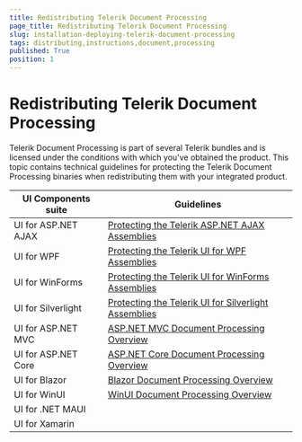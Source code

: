 ```yaml
---
title: Redistributing Telerik Document Processing
page_title: Redistributing Telerik Document Processing
slug: installation-deploying-telerik-document-processing
tags: distributing,instructions,document,processing
published: True
position: 1
---
```


# Redistributing Telerik Document Processing

Telerik Document Processing is part of several Telerik bundles and is licensed under the conditions with which you've obtained the product. This topic contains technical guidelines for protecting the Telerik Document Processing binaries when redistributing them with your integrated product. 

| UI Components suite | Guidelines |
|--------------------|---------------------------|
| UI for ASP.NET AJAX | [Protecting the Telerik ASP.NET AJAX Assemblies](https://docs.telerik.com/devtools/aspnet-ajax/deployment/protecting-the-telerik-asp.net-ajax-assembly#protecting-the-document-processing-libraries)|
| UI for WPF | [Protecting the Telerik UI for WPF Assemblies](https://docs.telerik.com/devtools/wpf/licensing/protecting-telerik-assembly#protect-the-telerik-documents-assemblies-by-editing-the-source-code) |
| UI for WinForms | [Protecting the Telerik UI for WinForms Assemblies](https://docs.telerik.com/devtools/winforms/deployment-and-distribution/redistributing-telerik-ui-for-winforms#usingthe-telerik-document-processing-libraries-in-your-solutions) |
| UI for Silverlight | [Protecting the Telerik UI for Silverlight Assemblies](https://docs.telerik.com/devtools/silverlight/licensing/protecting-telerik-assembly#protect-the-telerik-documents-assemblies-by-editing-the-source-code) |
| UI for ASP.NET MVC | [ ASP.NET MVC Document Processing Overview](https://docs.telerik.com/aspnet-mvc/document-processing) |  
| UI for ASP.NET Core | [ ASP.NET Core Document Processing Overview](https://docs.telerik.com/aspnet-core/document-processing#telerik-document-processing) |
| UI for Blazor | [ Blazor Document Processing Overview](https://docs.telerik.com/blazor-ui/components/document-processing/overview) |
| UI for WinUI | [ WinUI Document Processing Overview]() |
| UI for .NET MAUI ||
| UI for Xamarin ||